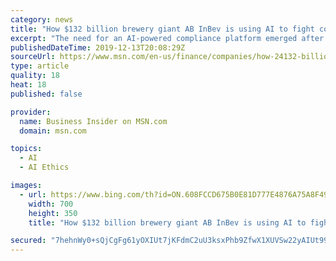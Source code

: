 ```yaml
---
category: news
title: "How $132 billion brewery giant AB InBev is using AI to fight corruption and spot business fraud around the globe"
excerpt: "The need for an AI-powered compliance platform emerged after AB InBev's $100 million purchase of rival SABMiller."
publishedDateTime: 2019-12-13T20:08:29Z
sourceUrl: https://www.msn.com/en-us/finance/companies/how-24132-billion-brewery-giant-ab-inbev-is-using-ai-to-fight-corruption-and-spot-business-fraud-around-the-globe/ar-AAK6yKw
type: article
quality: 18
heat: 18
published: false

provider:
  name: Business Insider on MSN.com
  domain: msn.com

topics:
  - AI
  - AI Ethics

images:
  - url: https://www.bing.com/th?id=ON.608FCCD675B0E81D777E4876A75A8F49
    width: 700
    height: 350
    title: "How $132 billion brewery giant AB InBev is using AI to fight corruption and spot business fraud around the globe"

secured: "7hehnWy0+sQjCgFg61yOXIUt7jKFdmC2uU3ksxPhb9ZfwX1XUVSw22yAIUt99eiUhLEVHlIRnUY9Nr9PVyvIsPVw9xNVbfcavqPSBaa0SbbuXdFV7a4U0MHUtAaTv1TceMJ64+3qYO7/OeYsynxrLCbVYDzgXE5Bk8IVAxM1pAjH9WrKel2QFktgTw99EYtr//hBe8jN+vEJmqnx2ctrGRFpGDgGBYACkGM/JYglUlUKzL/VK9by1o1SPYEFex36UjvhDzaVZLBg7c9zSajuPA==;MZrNVwt0qyRzK9NMNncbQw=="
---
```



